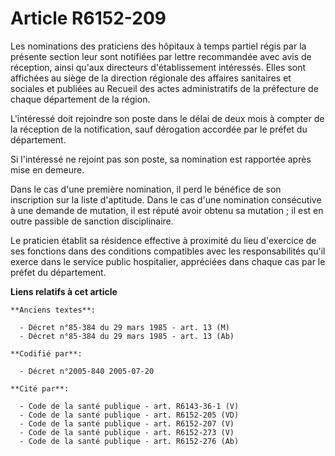 # Article R6152-209

Les nominations des praticiens des hôpitaux à temps partiel régis par la présente section leur sont notifiées par lettre
recommandée avec avis de réception, ainsi qu'aux directeurs d'établissement intéressés. Elles sont affichées au siège de la
direction régionale des affaires sanitaires et sociales et publiées au Recueil des actes administratifs de la préfecture de
chaque département de la région.

L'intéressé doit rejoindre son poste dans le délai de deux mois à compter de la réception de la notification, sauf dérogation
accordée par le préfet du département.

Si l'intéressé ne rejoint pas son poste, sa nomination est rapportée après mise en demeure.

Dans le cas d'une première nomination, il perd le bénéfice de son inscription sur la liste d'aptitude. Dans le cas d'une
nomination consécutive à une demande de mutation, il est réputé avoir obtenu sa mutation ; il est en outre passible de
sanction disciplinaire.

Le praticien établit sa résidence effective à proximité du lieu d'exercice de ses fonctions dans des conditions compatibles
avec les responsabilités qu'il exerce dans le service public hospitalier, appréciées dans chaque cas par le préfet du
département.

**Liens relatifs à cet article**

	**Anciens textes**:

	  - Décret n°85-384 du 29 mars 1985 - art. 13 (M)
	  - Décret n°85-384 du 29 mars 1985 - art. 13 (Ab)

	**Codifié par**:

	  - Décret n°2005-840 2005-07-20

	**Cité par**:

	  - Code de la santé publique - art. R6143-36-1 (V)
	  - Code de la santé publique - art. R6152-205 (VD)
	  - Code de la santé publique - art. R6152-207 (V)
	  - Code de la santé publique - art. R6152-273 (V)
	  - Code de la santé publique - art. R6152-276 (Ab)
